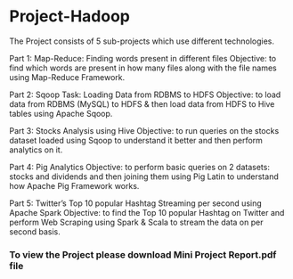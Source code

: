 # Project-Hadoop

The Project consists of 5 sub-projects which use different technologies. 

Part 1: Map-Reduce: Finding words present in different files 
           Objective: to find which words are present in how many files along with the file names using Map-Reduce Framework. 
 
Part 2: Sqoop Task: Loading Data from RDBMS to HDFS 
           Objective: to load data from RDBMS (MySQL) to HDFS & then load data from HDFS to Hive tables using Apache Sqoop. 
 
Part 3: Stocks Analysis using Hive 
           Objective: to run queries on the stocks dataset loaded using Sqoop to understand it better and then perform analytics on it. 
 
Part 4: Pig Analytics 
           Objective: to perform basic queries on 2 datasets: stocks and dividends and then joining them using Pig Latin to understand how Apache Pig Framework works. 
 
Part 5: Twitter’s Top 10 popular Hashtag Streaming per second using Apache Spark 
           Objective: to find the Top 10 popular Hashtag on Twitter and perform Web Scraping using Spark 
& Scala to stream the data on per second basis. 

### To view the Project please download Mini Project Report.pdf file
